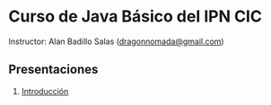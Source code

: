 # Curso de Java Básico del IPN CIC

Instructor: Alan Badillo Salas (dragonnomada@gmail.com)

## Presentaciones

1. [Introducción](https://slides.com/d/AgfBF6A/live)